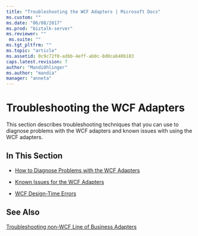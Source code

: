 ```yaml
---
title: "Troubleshooting the WCF Adapters | Microsoft Docs"
ms.custom: ""
ms.date: "06/08/2017"
ms.prod: "biztalk-server"
ms.reviewer: ""
 ms.suite: ""
ms.tgt_pltfrm: ""
ms.topic: "article"
ms.assetid: 0c9c72f0-adbb-4eff-ab0c-8d0cab40b183
caps.latest.revision: 7
author: "MandiOhlinger"
ms.author: "mandia"
manager: "anneta"
---
```

# Troubleshooting the WCF Adapters
This section describes troubleshooting techniques that you can use to diagnose problems with the WCF adapters and known issues with using the WCF adapters.  
  
## In This Section  
  
-   [How to Diagnose Problems with the WCF Adapters](../core/how-to-diagnose-problems-with-the-wcf-adapters.md)  
  
-   [Known Issues for the WCF Adapters](../core/known-issues-for-the-wcf-adapters.md)  
  
-   [WCF Design-Time Errors](../core/troubleshooting-the-wcf-adapters.md)  
  
## See Also  
 [Troubleshooting non-WCF Line of Business Adapters](../core/troubleshooting-non-wcf-line-of-business-adapters.md)
